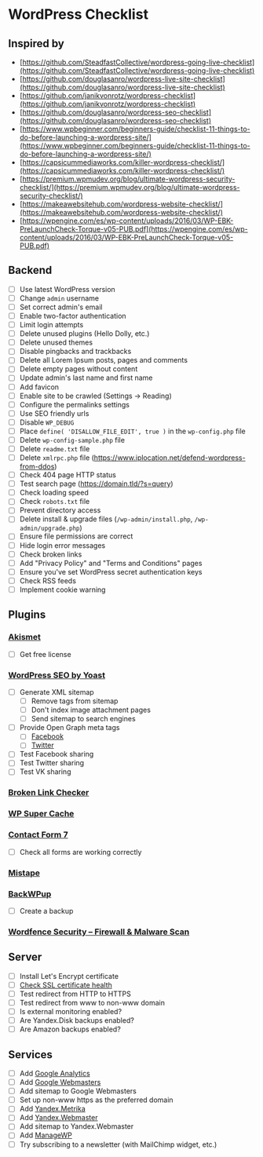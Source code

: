 # WordPress Checklist

## Inspired by

* [https://github.com/SteadfastCollective/wordpress-going-live-checklist](https://github.com/SteadfastCollective/wordpress-going-live-checklist)
* [https://github.com/douglasanro/wordpress-live-site-checklist](https://github.com/douglasanro/wordpress-live-site-checklist)
* [https://github.com/janikvonrotz/wordpress-checklist](https://github.com/janikvonrotz/wordpress-checklist)
* [https://github.com/douglasanro/wordpress-seo-checklist](https://github.com/douglasanro/wordpress-seo-checklist)
* [https://www.wpbeginner.com/beginners-guide/checklist-11-things-to-do-before-launching-a-wordpress-site/](https://www.wpbeginner.com/beginners-guide/checklist-11-things-to-do-before-launching-a-wordpress-site/)
* [https://capsicummediaworks.com/killer-wordpress-checklist/](https://capsicummediaworks.com/killer-wordpress-checklist/)
* [https://premium.wpmudev.org/blog/ultimate-wordpress-security-checklist/](https://premium.wpmudev.org/blog/ultimate-wordpress-security-checklist/)
* [https://makeawebsitehub.com/wordpress-website-checklist/](https://makeawebsitehub.com/wordpress-website-checklist/)
* [https://wpengine.com/es/wp-content/uploads/2016/03/WP-EBK-PreLaunchCheck-Torque-v05-PUB.pdf](https://wpengine.com/es/wp-content/uploads/2016/03/WP-EBK-PreLaunchCheck-Torque-v05-PUB.pdf)

## Backend

- [ ] Use latest WordPress version
- [ ] Change `admin` username
- [ ] Set correct admin's email
- [ ] Enable two-factor authentication
- [ ] Limit login attempts
- [ ] Delete unused plugins (Hello Dolly, etc.)
- [ ] Delete unused themes
- [ ] Disable pingbacks and trackbacks
- [ ] Delete all Lorem Ipsum posts, pages and comments
- [ ] Delete empty pages without content
- [ ] Update admin's last name and first name
- [ ] Add favicon
- [ ] Enable site to be crawled (Settings -> Reading)
- [ ] Configure the permalinks settings
- [ ] Use SEO friendly urls
- [ ] Disable `WP_DEBUG`
- [ ] Place `define( 'DISALLOW_FILE_EDIT', true )` in the `wp-config.php` file
- [ ] Delete `wp-config-sample.php` file
- [ ] Delete `readme.txt` file
- [ ] Delete `xmlrpc.php` file (https://www.iplocation.net/defend-wordpress-from-ddos)
- [ ] Check 404 page HTTP status
- [ ] Test search page (https://domain.tld/?s=query)
- [ ] Check loading speed
- [ ] Check `robots.txt` file
- [ ] Prevent directory access
- [ ] Delete install & upgrade files (`/wp-admin/install.php`, `/wp-admin/upgrade.php`)
- [ ] Ensure file permissions are correct
- [ ] Hide login error messages
- [ ] Check broken links
- [ ] Add "Privacy Policy" and "Terms and Conditions" pages
- [ ] Ensure you've set WordPress secret authentication keys
- [ ] Check RSS feeds
- [ ] Implement cookie warning

## Plugins

### [Akismet](https://wordpress.org/plugins/akismet/)

- [ ] Get free license

### [WordPress SEO by Yoast](https://wordpress.org/plugins/wordpress-seo/)

- [ ] Generate XML sitemap
  - [ ] Remove tags from sitemap
  - [ ] Don't index image attachment pages
  - [ ] Send sitemap to search engines
- [ ] Provide Open Graph meta tags
  - [ ] [Facebook](https://www.wpbeginner.com/wp-themes/how-to-add-facebook-open-graph-meta-data-in-wordpress-themes/)
  - [ ] [Twitter](https://www.wpbeginner.com/wp-tutorials/how-to-add-twitter-cards-in-wordpress/)
- [ ] Test Facebook sharing
- [ ] Test Twitter sharing
- [ ] Test VK sharing

### [Broken Link Checker](https://wordpress.org/plugins/broken-link-checker/)

### [WP Super Cache](https://wordpress.org/plugins/wp-super-cache/)

### [Contact Form 7](https://wordpress.org/plugins/contact-form-7/)

- [ ] Check all forms are working correctly

### [Mistape](https://wordpress.org/plugins/mistape/)

### [BackWPup](https://wordpress.org/plugins/backwpup/)

- [ ] Create a backup

### [Wordfence Security – Firewall & Malware Scan](https://wordpress.org/plugins/wordfence/)

## Server

- [ ] Install Let's Encrypt certificate
- [ ] [Check SSL certificate health](https://www.ssllabs.com/ssltest/)
- [ ] Test redirect from HTTP to HTTPS
- [ ] Test redirect from www to non-www domain
- [ ] Is external monitoring enabled?
- [ ] Are Yandex.Disk backups enabled?
- [ ] Are Amazon backups enabled?

## Services

- [ ] Add [Google Analytics](https://analytics.google.com/)
- [ ] Add [Google Webmasters](https://www.google.com/webmasters/)
- [ ] Add sitemap to Google Webmasters
- [ ] Set up non-www https as the preferred domain
- [ ] Add [Yandex.Metrika](https://metrika.yandex.ru/)
- [ ] Add [Yandex.Webmaster](https://webmaster.yandex.ru/)
- [ ] Add sitemap to Yandex.Webmaster
- [ ] Add [ManageWP](https://managewp.com/)
- [ ] Try subscribing to a newsletter (with MailChimp widget, etc.)
